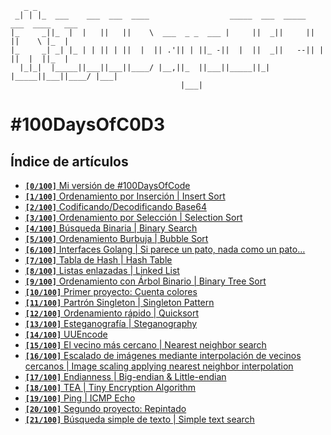 ```
   _ _                                                                              
 _| | |_  ___    ___  ___  ____                  _____  ___  _____  ___  ____   ___ 
|_     _||_  |  |   ||   ||    \  ___  _ _  ___ |     ||  _||     ||   ||    \ |_  |
|_     _| _| |_ | | || | ||  |  || .'|| | ||_ -||  |  ||  _||   --|| | ||  |  ||_  |
  |_|_|  |_____||___||___||____/ |__,||_  ||___||_____||_|  |_____||___||____/ |___|
                                      |___|                                         
```

# #100DaysOfC0D3

## Índice de artículos

- [**`[0/100]`** Mi versión de #100DaysOfCode](https://medium.com/@umarquez_mx/0-100-100daysofc0d3-c952a268e057)
- [**`[1/100]`** Ordenamiento por Inserción | Insert Sort](https://medium.com/@umarquez_mx/1-100-100daysofc0d3-461329d7db3a)
- [**`[2/100]`** Codificando/Decodificando Base64](https://medium.com/@umarquez_mx/2-100-100daysofc0d3-1403726d6e2d)
- [**`[3/100]`** Ordenamiento por Selección | Selection Sort](https://medium.com/@umarquez_mx/3-100-100daysofc0d3-b92a6bc17364)
- [**`[4/100]`** Búsqueda Binaria | Binary Search](https://medium.com/@umarquez_mx/4-100-100daysofc0d3-dcda8f1af6be)
- [**`[5/100]`** Ordenamiento Burbuja | Bubble Sort](https://medium.com/@umarquez_mx/5-100-100daysofc0d3-34a17514d23b)
- [**`[6/100]`** Interfaces Golang | Si parece un pato, nada como un pato…](https://medium.com/@umarquez_mx/6-100-100daysofc0d3-f7a661dd8e1a)
- [**`[7/100]`** Tabla de Hash | Hash Table](https://medium.com/@umarquez_mx/7-100-100daysofc0d3-6eed6b4ceded)
- [**`[8/100]`** Listas enlazadas | Linked List](https://medium.com/@umarquez_mx/8-100-100daysofc0d3-755dde240e60)
- [**`[9/100]`** Ordenamiento con Árbol Binario | Binary Tree Sort](https://medium.com/@umarquez_mx/9-100-100daysofc0d3-b4a47f089b1f)
- [**`[10/100]`** Primer proyecto: Cuenta colores](https://medium.com/@umarquez_mx/10-100-100daysofc0d3-7187417844ad)
- [**`[11/100]`** Partrón Singleton | Singleton Pattern](https://medium.com/@umarquez_mx/11-100-100daysofc0d3-5d3d60c70390)
- [**`[12/100]`** Ordenamiento rápido | Quicksort](https://medium.com/@umarquez_mx/12-100-100daysofc0d3-9bf50aecde0d)
- [**`[13/100]`** Esteganografía | Steganography](https://medium.com/@umarquez_mx/13-100-100daysofc0d3-9a06e28e257)
- [**`[14/100]`** UUEncode](https://medium.com/@umarquez_mx/14-100-100daysofc0d3-ae616cce9499)
- [**`[15/100]`** El vecino más cercano | Nearest neighbor search](https://medium.com/@umarquez_mx/15-100-100daysofc0d3-237b97faa4c7)
- [**`[16/100]`** Escalado de imágenes mediante interpolación de vecinos cercanos | Image scaling applying nearest neighbor interpolation](https://medium.com/@umarquez_mx/16-100-100daysofc0d3-eef81cd44afb)
- [**`[17/100]`** Endianness | Big-endian & Little-endian](https://medium.com/@umarquez_mx/17-100-100daysofc0d3-9fd4ad3eba91)
- [**`[18/100]`** TEA | Tiny Encryption Algorithm](https://medium.com/@umarquez_mx/18-100-100daysofc0d3-294aaacd2ac1)
- [**`[19/100]`** Ping | ICMP Echo](https://medium.com/@umarquez_mx/19-100-100daysofc0d3-48b6b5d27b9c)
- [**`[20/100]`** Segundo proyecto: Repintado](https://medium.com/@umarquez_mx/20-100-100daysofc0d3-344d3b0cfc8f)
- [**`[21/100]`** Búsqueda simple de texto | Simple text search](https://medium.com/@umarquez_mx/21-100-100daysofc0d3-1650f35510ef)
